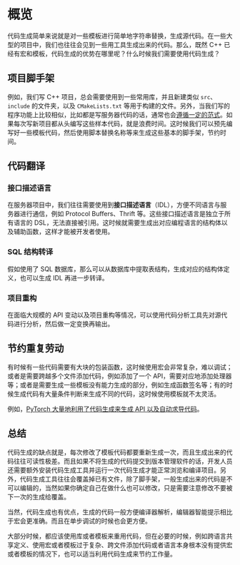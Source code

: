 # 概览

代码生成简单来说就是对一些模板进行简单地字符串替换，生成源代码。在一些大型的项目中，我们也往往会见到一些用工具生成出来的代码。那么，既然 C++ 已经有宏和模板，代码生成的优势在哪里呢？什么时候我们需要使用代码生成？

## 项目脚手架

例如，我们写 C++ 项目，总会需要使用到一些常用库，并且新建类似 `src`、`include` 的文件夹，以及 `CMakeLists.txt` 等用于构建的文件。另外，当我们写的程序功能上比较相似，比如都是写服务器代码的话，通常也会[遵循一定的范式](../paradigms/index.md)。如果每次写新项目都从头编写这些样本代码，就是浪费时间。这时候我们可以预先编写好一些模板代码，然后使用脚本替换名称等来生成这些基本的脚手架，节约时间。

## 代码翻译

### 接口描述语言

在服务器项目中，我们往往需要使用到**接口描述语言**（IDL），方便不同语言与服务器进行通信，例如 Protocol Buffers、Thrift 等。这些接口描述语言是独立于所有语言的 DSL，无法直接被引用。这时候就需要生成出对应编程语言的结构体以及辅助函数，这样才能被开发者使用。

### SQL 结构转译

假如使用了 SQL 数据库，那么可以从数据库中提取表结构，生成对应的结构体定义，也可以生成 IDL 再进一步转译。

### 项目重构

在面临大规模的 API 变动以及项目重构等情况，可以使用代码分析工具先对源代码进行分析，然后做一定变换再输出。

## 节约重复劳动

有时候有一些代码需要有大块的包装函数，这时候使用宏会非常复杂，难以调试；或者是需要跨越多个文件添加代码，例如添加了一个 API，需要对应地添加处理器等；或者是需要生成一些模板没有能力生成的部分，例如生成函数签名等；有的时候生成代码有大量条件判断来生成不同的代码，这时候使用模板就不太灵活。

例如，[PyTorch 大量地利用了代码生成来生成 API 以及自动求导代码](https://github.com/pytorch/pytorch/tree/master/tools/autograd)。


## 总结

代码生成的缺点就是，每次修改了模板代码都要重新生成一次，而且生成出来的代码往往可读性极差。而且如果不将生成的代码提交到版本管理软件的话，开发人员还需要额外安装代码生成工具并运行一次代码生成才能正常浏览和编译项目。另外，代码生成工具往往会覆盖掉已有文件，除了脚手架，一般生成出来的代码是不可以编辑的，当然如果你确定自己在做什么也可以修改，只是需要注意修改不要被下一次的生成给覆盖。

当然，代码生成也有优点，生成的代码一般方便编译器解析，编辑器智能提示相比于宏会更准确。而且在单步调试的时候也会更方便。

大部分时候，都应该使用库或者模板来重用代码，但在必要的时候，例如跨语言共享定义、使用宏或者模板过于复杂、跨文件添加代码或者语言本身根本没有提供宏或者模板的情况下，也可以适当利用代码生成来节约工作量。